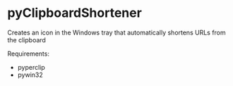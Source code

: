 # pyClipboardShortener
Creates an icon in the Windows tray that automatically shortens URLs from the clipboard

Requirements:
* pyperclip
* pywin32
